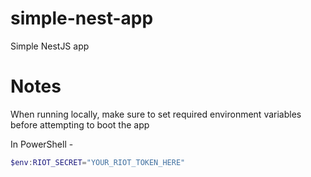 # simple-nest-app

Simple NestJS app

# Notes

When running locally, make sure to set required environment variables before attempting to boot the app

In PowerShell -

```PowerShell
$env:RIOT_SECRET="YOUR_RIOT_TOKEN_HERE"
```
